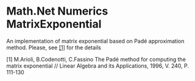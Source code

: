 # Math.Net Numerics MatrixExponential

An implementation of matrix exponential based on Padé approximation method.
Please, see [[1]](https://www.sciencedirect.com/science/article/pii/0024379594001901) for the details

[1] M.Arioli, B.Codenotti, C.Fassino The Padé method for computing the matrix exponential // Linear Algebra and its Applications, 1996, V. 240, P. 111-130
